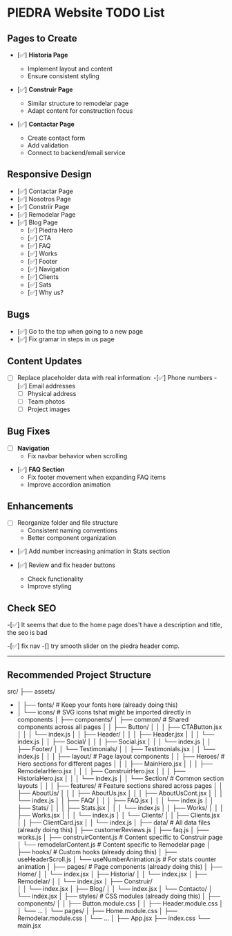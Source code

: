 # PIEDRA Website TODO List

## Pages to Create
- [✅] **Historia Page**
  - Implement layout and content
  - Ensure consistent styling

- [✅] **Construir Page**
  - Similar structure to remodelar page
  - Adapt content for construction focus

- [✅] **Contactar Page**
  - Create contact form
  - Add validation
  - Connect to backend/email service

## Responsive Design
- [✅] Contactar Page
- [✅] Nosotros Page
- [✅] Constriir Page
- [✅] Remodelar Page
- [✅] Blog Page
  - [✅] Piedra Hero
  - [✅] CTA 
  - [✅] FAQ
  - [✅] Works
  - [✅] Footer
  - [✅] Navigation
  - [✅] Clients
  - [✅] Sats
  - [✅] Why us?


## Bugs
- [✅] Go to the top when going to a new page
- [✅] Fix gramar in steps in us page


## Content Updates
- [ ] Replace placeholder data with real information:
  -[✅] Phone numbers
  -[✅] Email addresses
  -[ ] Physical address
  -[ ] Team photos
  -[ ] Project images

## Bug Fixes
- [ ] **Navigation**
  - Fix navbar behavior when scrolling

- [✅] **FAQ Section**
  - Fix footer movement when expanding FAQ items
  - Improve accordion animation

## Enhancements
- [ ] Reorganize folder and file structure
  - Consistent naming conventions
  - Better component organization

- [✅] Add number increasing animation in Stats section

- [✅] Review and fix header buttons
  - Check functionality
  - Improve styling

## Check SEO
-[✅] It seems that due to the home page does't have a description and title, the seo is bad

-[✅] fix nav
-[] try smooth slider on the piedra header comp.


----------------------------

## Recommended Project Structure

src/
  ├── assets/
-  │   ├── fonts/            # Keep your fonts here (already doing this)
-  │   └── icons/            # SVG icons tshat might be imported directly in components
  │
  ├── components/
  │   ├── common/           # Shared components across all pages
  │   │   ├── Button/
  │   │   │   ├── CTAButton.jsx
  │   │   │   └── index.js
  │   │   ├── Header/
  │   │   │   ├── Header.jsx
  │   │   │   └── index.js
  │   │   ├── Social/
  │   │   │   ├── Social.jsx
  │   │   │   └── index.js
  │   │   ├── Footer/
  │   │   └── Testimonials/
  │   │       ├── Testimonials.jsx
  │   │       └── index.js
  │   │
  │   ├── layout/           # Page layout components
  │   │   ├── Heroes/       # Hero sections for different pages
  │   │   │   ├── MainHero.jsx
  │   │   │   ├── RemodelarHero.jsx
  │   │   │   ├── ConstruirHero.jsx
  │   │   │   ├── HistoriaHero.jsx
  │   │   │   └── index.js
  │   │   └── Section/      # Common section layouts
  │   │
  │   ├── features/         # Feature sections shared across pages
  │   │   ├── AboutUs/
  │   │   │   ├── AboutUs.jsx
  │   │   │   ├── AboutUsCont.jsx
  │   │   │   └── index.js
  │   │   ├── FAQ/
  │   │   │   ├── FAQ.jsx
  │   │   │   └── index.js
  │   │   ├── Stats/
  │   │   │   ├── Stats.jsx
  │   │   │   └── index.js
  │   │   ├── Works/
  │   │   │   ├── Works.jsx
  │   │   │   └── index.js
  │   │   └── Clients/
  │   │       ├── Clients.jsx
  │   │       ├── ClientCard.jsx
  │   │       └── index.js
  │
  ├── data/                 # All data files (already doing this)
  │   ├── customerReviews.js
  │   ├── faq.js
  │   ├── works.js
  │   ├── construirContent.js  # Content specific to Construir page
  │   └── remodelarContent.js  # Content specific to Remodelar page
  │
  ├── hooks/                # Custom hooks (already doing this)
  │   ├── useHeaderScroll.js
  │   └── useNumberAnimation.js  # For stats counter animation
  │
  ├── pages/                # Page components (already doing this)
  │   ├── Home/
  │   │   └── index.jsx
  │   ├── Historia/
  │   │   └── index.jsx
  │   ├── Remodelar/
  │   │   └── index.jsx
  │   ├── Construir/  
  │   │   └── index.jsx
  │   ├── Blog/
  │   │   └── index.jsx
  │   └── Contacto/
  │       └── index.jsx
  │
  ├── styles/               # CSS modules (already doing this)
  │   ├── components/
  │   │   ├── Button.module.css
  │   │   ├── Header.module.css
  │   │   └── ...
  │   └── pages/
  │       ├── Home.module.css
  │       ├── Remodelar.module.css
  │       └── ...
  │
  ├── App.jsx
  ├── index.css
  └── main.jsx